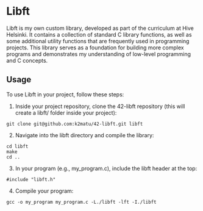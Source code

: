 
# Libft

Libft is my own custom library, developed as part of the curriculum at Hive Helsinki. It contains a collection of standard C library functions, as well as some additional utility functions that are frequently used in programming projects. This library serves as a foundation for building more complex programs and demonstrates my understanding of low-level programming and C concepts.
## Usage
To use Libft in your project, follow these steps:
1. Inside your project repository, clone the 42-libft repository (this will create a libft/ folder inside your project):
```
git clone git@github.com:k2matu/42-libft.git libft
```
2. Navigate into the libft directory and compile the library:
```
cd libft
make
cd ..
```
3. In your program (e.g., my_program.c), include the libft header at the top:
```
#include "libft.h"
```
4. Compile your program:
```
gcc -o my_program my_program.c -L./libft -lft -I./libft
```
